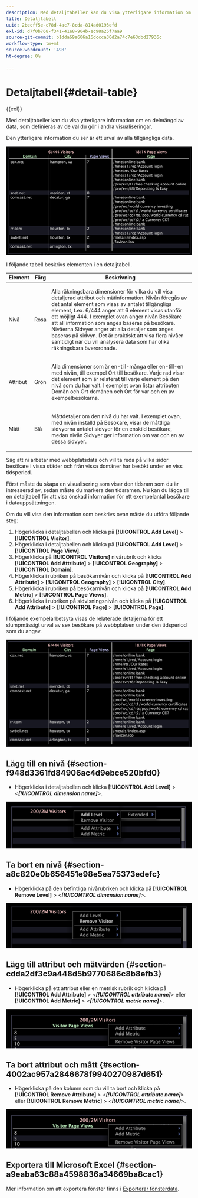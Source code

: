 ```yaml
---
description: Med detaljtabeller kan du visa ytterligare information om en delmängd av data, som definieras av de val du gör i andra visualiseringar.
title: Detaljtabell
uuid: 2becff5e-c78d-4ac7-8cda-814ad0193efd
exl-id: d7f0b768-f341-41e8-904b-ec98a25f7aa9
source-git-commit: b1dda69a606a16dccca30d2a74c7e63dbd27936c
workflow-type: tm+mt
source-wordcount: '498'
ht-degree: 0%

---
```


# Detaljtabell{#detail-table}

{{eol}}

Med detaljtabeller kan du visa ytterligare information om en delmängd av data, som definieras av de val du gör i andra visualiseringar.

Den ytterligare information du ser är ett urval av alla tillgängliga data.

![](assets/vis_details.png)

I följande tabell beskrivs elementen i en detaljtabell.

<table id="table_C88C7F7F5AEA4820B908923E45CC0A62"> 
 <thead> 
  <tr> 
   <th colname="col1" class="entry"> Element </th> 
   <th colname="col02" class="entry"> Färg </th> 
   <th colname="col2" class="entry"> Beskrivning </th> 
  </tr> 
 </thead>
 <tbody> 
  <tr> 
   <td colname="col1"> <p>Nivå </p> </td> 
   <td colname="col02"> <p>Rosa </p> </td> 
   <td colname="col2"> <p>Alla räkningsbara dimensioner för vilka du vill visa detaljerad attribut och mätinformation. Nivån föregås av det antal element som visas av antalet tillgängliga element, t.ex. 6/444 anger att 6 element visas utanför ett möjligt 444. I exemplet ovan anger nivån Besökare att all information som anges baseras på besökare. Nivåerna Sidvyer anger att alla detaljer som anges baseras på sidvyn. Det är praktiskt att visa flera nivåer samtidigt när du vill analysera data som har olika räkningsbara överordnade. </p> </td> 
  </tr> 
  <tr> 
   <td colname="col1"> <p>Attribut </p> </td> 
   <td colname="col02"> <p>Grön </p> </td> 
   <td colname="col2"> <p>Alla dimensioner som är en-till-många eller en-till-en med nivån, till exempel Ort till besökare. Varje rad visar det element som är relaterat till varje element på den nivå som du har valt. I exemplet ovan listar attributen Domän och Ort domänen och Ort för var och en av exempelbesökarna. </p> </td> 
  </tr> 
  <tr> 
   <td colname="col1"> <p>Mått </p> </td> 
   <td colname="col02"> <p>Blå </p> </td> 
   <td colname="col2"> <p>Måttdetaljer om den nivå du har valt. I exemplet ovan, med nivån inställd på Besökare, visar de måttliga sidvyerna antalet sidvyer för en enskild besökare, medan nivån Sidvyer ger information om var och en av dessa sidvyer. </p> </td> 
  </tr> 
 </tbody> 
</table>

Säg att ni arbetar med webbplatsdata och vill ta reda på vilka sidor besökare i vissa städer och från vissa domäner har besökt under en viss tidsperiod.

Först måste du skapa en visualisering som visar den tidsram som du är intresserad av, sedan måste du markera den tidsramen. Nu kan du lägga till en detaljtabell för att visa önskad information för ett exempelantal besökare i datauppsättningen.

Om du vill visa den information som beskrivs ovan måste du utföra följande steg:

1. Högerklicka i detaljtabellen och klicka på **[!UICONTROL Add Level]** > **[!UICONTROL Visitor]**.
1. Högerklicka i detaljtabellen och klicka på **[!UICONTROL Add Level]** > **[!UICONTROL Page View]**.
1. Högerklicka på **[!UICONTROL Visitors]** nivårubrik och klicka **[!UICONTROL Add Attribute]** > **[!UICONTROL Geography]** > **[!UICONTROL Domain]**.
1. Högerklicka i rubriken på besökarnivån och klicka på **[!UICONTROL Add Attribute]** > **[!UICONTROL Geography]** > **[!UICONTROL City]**.
1. Högerklicka i rubriken på besökarnivån och klicka på **[!UICONTROL Add Metric]** > **[!UICONTROL Page Views]**.
1. Högerklicka i rubriken på sidvisningsnivån och klicka på **[!UICONTROL Add Attribute]** > **[!UICONTROL Page]** > **[!UICONTROL Page]**.

I följande exempelarbetsyta visas de relaterade detaljerna för ett slumpmässigt urval av sex besökare på webbplatsen under den tidsperiod som du angav.

![](assets/client-tab1.png)

## Lägg till en nivå {#section-f948d3361fd84906ac4d9ebce520bfd0}

* Högerklicka i detaljtabellen och klicka **[!UICONTROL Add Level]** > *&lt;**[!UICONTROL dimension name]**>*.

![](assets/mnu_DetailsTable_AddLevel.png)

## Ta bort en nivå {#section-a8c820e0b656451e98e5ea75373edefc}

* Högerklicka på den befintliga nivårubriken och klicka på **[!UICONTROL Remove Level]** > *&lt;**[!UICONTROL dimension name]**>*.

![](assets/mnu_DetailsTable_Level.png)

## Lägg till attribut och mätvärden {#section-cdda2df3c9a448d5b9770686c8b8efb3}

* Högerklicka på ett attribut eller en metrisk rubrik och klicka på **[!UICONTROL Add Attribute]** > *&lt;**[!UICONTROL attribute name]**>* eller **[!UICONTROL Add Metric]** > *&lt;**[!UICONTROL metric name]**>*.

![](assets/mnu_DetailsTable.png)

## Ta bort attribut och mått {#section-4002ac957a2846678f9940270987d651}

* Högerklicka på den kolumn som du vill ta bort och klicka på **[!UICONTROL Remove Attribute]** > *&lt;**[!UICONTROL attribute name]**>* eller **[!UICONTROL Remove Metric]** > *&lt;**[!UICONTROL metric name]**>*.

![](assets/mnu_DetailsTable.png)

## Exportera till Microsoft Excel {#section-a9eaba63c88a4598836a34669ba8cac1}

Mer information om att exportera fönster finns i [Exporterar fönsterdata](../../../home/c-get-started/c-wk-win-wksp/c-exp-win-data.md#concept-8df61d64ed434cc5a499023c44197349).
